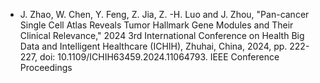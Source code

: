 - J. Zhao, W. Chen, Y. Feng, Z. Jia, Z. -H. Luo and J. Zhou, "Pan-cancer Single Cell Atlas Reveals Tumor Hallmark Gene Modules and Their Clinical Relevance," 2024 3rd International Conference on Health Big Data and Intelligent Healthcare (ICHIH), Zhuhai, China, 2024, pp. 222-227, doi: 10.1109/ICHIH63459.2024.11064793. IEEE Conference Proceedings



